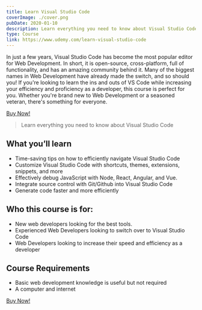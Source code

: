 ```yaml
---
title: Learn Visual Studio Code
coverImage: ./cover.png
pubDate: 2020-01-10
description: Learn everything you need to know about Visual Studio Code!
type: Course
link: https://www.udemy.com/learn-visual-studio-code
---
```


In just a few years, Visual Studio Code has become the most popular editor for Web Development. In short, it is open-source, cross-platform, full of functionality, and has an amazing community behind it. Many of the biggest names in Web Development have already made the switch, and so should you! If you're looking to learn the ins and outs of VS Code while increasing your efficiency and proficiency as a developer, this course is perfect for you. Whether you're brand new to Web Development or a seasoned veteran, there's something for everyone.

[Buy Now!](https://www.udemy.com/learn-visual-studio-code)

> Learn everything you need to know about Visual Studio Code

## What you’ll learn

- Time-saving tips on how to efficiently navigate Visual Studio Code
- Customize Visual Studio Code with shortcuts, themes, extensions, snippets, and more
- Effectively debug JavaScript with Node, React, Angular, and Vue.
- Integrate source control with Git/Github into Visual Studio Code
- Generate code faster and more efficiently

## Who this course is for:

- New web developers looking for the best tools.
- Experienced Web Developers looking to switch over to Visual Studio Code
- Web Developers looking to increase their speed and efficiency as a developer

## Course Requirements

- Basic web development knowledge is useful but not required
- A computer and internet

[Buy Now!](https://www.udemy.com/learn-visual-studio-code)
